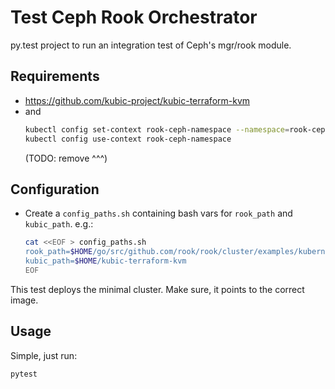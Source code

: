 # Test Ceph Rook Orchestrator 

py.test project to run an integration test of Ceph's mgr/rook module.

## Requirements

* https://github.com/kubic-project/kubic-terraform-kvm
* and
    ```bash
    kubectl config set-context rook-ceph-namespace --namespace=rook-ceph --user=kubernetes-admin --cluster=kubernetes
    kubectl config use-context rook-ceph-namespace
    ```
    (TODO: remove ^^^)
    
## Configuration

* Create a `config_paths.sh` containing bash vars for `rook_path` and `kubic_path`. e.g.:
    ```bash
    cat <<EOF > config_paths.sh
    rook_path=$HOME/go/src/github.com/rook/rook/cluster/examples/kubernetes/ceph
    kubic_path=$HOME/kubic-terraform-kvm
    EOF
    ``` 

This test deploys the minimal cluster. Make sure, it points to the correct image. 
  
## Usage

Simple, just run:
```bash
pytest
```